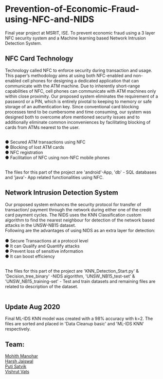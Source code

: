 # Prevention-of-Economic-Fraud-using-NFC-and-NIDS
Final year project at MSRIT, ISE. To prevent economic fraud using a 3 layer NFC security system and a Machine learning based Network Intrusion Detection System.

## NFC Card Technology
Technology called NFC to enforce security during transaction and usage. This paper’s methodology aims at using both NFC-enabled and non-enabled cell phones for designing a dedicated application that can communicate with the ATM machine.
Due to inherently short-range capabilities of NFC, cell phones can communicate with ATM machines only within close proximity. 
Our proposed system eliminates the requirement of a password or a PIN, which is entirely pivotal to keeping to memory or safe storage of an authentication key.
Since conventional card blocking processes tend to be cumbersome and time consuming, our system was designed both to overcome afore mentioned security issues and to additionally eliminate common inconveniences by facilitating blocking of cards from ATMs nearest to the user.<br><br>
 
●	Secured ATM transactions using NFC<br>
●	Blocking of lost ATM cards<br>
●	NFC registration<br>
●	Facilitation of NFC using non-NFC mobile phones<br><br>

The files for this part of the project are 'android'-App, 'db' - SQL databases and 'java'- App related functionalities using NFC.<br>

## Network Intrusion Detection System

Our proposed system enhances the security protocol for transfer of transaction/ payment through the network during either one of the credit card payment cycles.
The NIDS uses the KNN Classification custom algorithm to find the nearest neighbour for detection of the network based attacks in the UNSW-NB15 dataset.<br>
Following are the advantages of using NIDS as an extra layer for detection:<br><br>
●	Secure Transactions at a protocol level<br>
●	It can Qualify and Quantify attacks<br>
●	Prevent loss of sensitive information<br>
●	It can boost efficiency<br><br>

The files for this part of the project are 'KNN_Detection_Start.py' & 'Decision_tree_binary' -NIDS algorithm, 'UNSW_NB15_test-set' & 'UNSW_NB15_training-set' - Test and train datasets and remaining files are related to description of the dataset.<br><br>

## Update Aug 2020

Final ML-IDS KNN model was created with a 98% accuracy with k=2. The files are sorted and placed in 'Data Cleanup basic' and 'ML-IDS KNN' respectively. 

## Team:
[Mohith Manohar](https://github.com/mohith2017)<br>
[Harsh Jaiswal]()<br>
[Puti Satvik]()<br>
[Vishrut Vats]()<br>
